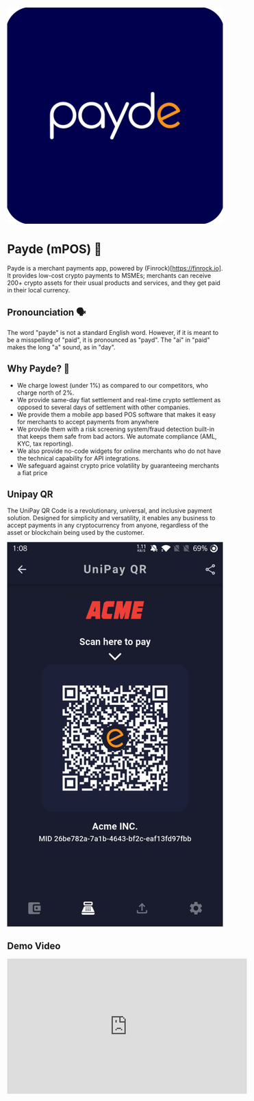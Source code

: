 
![payde-logo](/images/logo.png)

# Payde (mPOS) 🚀
Payde is a merchant payments app, powered by (Finrock)[https://finrock.io]. It provides low-cost crypto payments to MSMEs; merchants can receive 200+ crypto assets for their usual products and services, and they get paid in their local currency. 

## Pronounciation 🗣
The word "payde" is not a standard English word. However, if it is meant to be a misspelling of "paid", it is pronounced as "payd". The "ai" in "paid" makes the long "a" sound, as in "day". 

## Why Payde? 🤔
- We charge lowest (under 1%) as compared to our competitors, who charge north of 2%.
- We provide same-day fiat settlement and real-time crypto settlement as opposed to several days of settlement with other companies. 
- We provide them a mobile app based POS software that makes it easy for merchants to accept payments from anywhere
- We provide them with a risk screening system/fraud detection built-in that keeps them safe from bad actors. We automate compliance (AML, KYC, tax reporting).
- We also provide no-code widgets for online merchants who do not have the technical capability for API integrations. 
- We safeguard against crypto price volatility by guaranteeing merchants a fiat price

## Unipay QR
The UniPay QR Code is a revolutionary, universal, and inclusive payment solution. Designed for simplicity and versatility, it enables any business to accept payments in any cryptocurrency from anyone, regardless of the asset or blockchain being used by the customer.

![payde-logo](/images/unipay-qr.png)

## Demo Video
<iframe width="560" height="315" src="https://www.youtube.com/embed/C7dwVw5mxS4?si=qerPiWtw6kQiDo0k" title="YouTube video player" frameborder="0" allow="accelerometer; autoplay; clipboard-write; encrypted-media; gyroscope; picture-in-picture; web-share" referrerpolicy="strict-origin-when-cross-origin" allowfullscreen></iframe>

